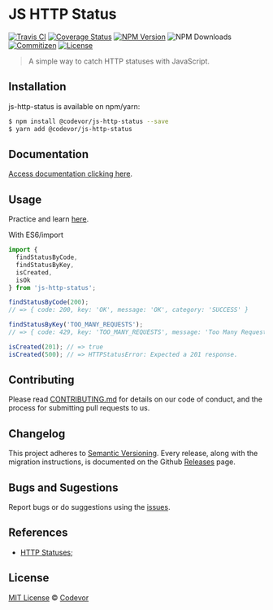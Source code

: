 # JS HTTP Status

[![Travis CI][travis-badge]][travis-url]
[![Coverage Status][coverage-badge]][coverage-url]
[![NPM Version][npm-version-badge]][npm-url]
![NPM Downloads][npm-download-url]
[![Commitizen][commitizen-badge]][commitizen-url]
[![License][license-badge]][license-url]

> A simple way to catch HTTP statuses with JavaScript.

## Installation

js-http-status is available on npm/yarn:

```bash
$ npm install @codevor/js-http-status --save
$ yarn add @codevor/js-http-status
```

## Documentation

[Access documentation clicking here](https://codevor.github.io/js-http-status/).

## Usage

Practice and learn [here](https://npm.runkit.com/js-http-status).

With ES6/import

```js
import {
  findStatusByCode,
  findStatusByKey,
  isCreated,
  isOk
} from 'js-http-status';

findStatusByCode(200);
// => { code: 200, key: 'OK', message: 'OK', category: 'SUCCESS' }

findStatusByKey('TOO_MANY_REQUESTS');
// => { code: 429, key: 'TOO_MANY_REQUESTS', message: 'Too Many Requests', category: 'CLIENT_ERROR' }

isCreated(201); // => true
isCreated(500); // => HTTPStatusError: Expected a 201 response.
```

## Contributing

Please read [CONTRIBUTING.md](CONTRIBUTING.md) for details on our code of conduct, and the process for submitting pull requests to us.

## Changelog

This project adheres to [Semantic Versioning](https://semver.org/). Every release, along with the migration instructions, is documented on the Github [Releases](https://github.com/codevor/js-http-status/releases) page.

## Bugs and Sugestions

Report bugs or do suggestions using the [issues](https://github.com/codevor/js-http-status/issues).

## References

- [HTTP Statuses](https://httpstatuses.com/);

## License

[MIT License](LICENSE) © [Codevor](https://github.com/codevor)

[license-badge]: https://img.shields.io/github/license/codevor/js-http-status.svg
[license-url]: https://opensource.org/licenses/MIT
[coverage-badge]: https://coveralls.io/repos/github/codevor/js-http-status/badge.svg?branch=master
[coverage-url]: https://coveralls.io/github/codevor/js-http-status?branch=master
[travis-badge]: https://travis-ci.org/codevor/js-http-status.svg?branch=master
[travis-url]: https://travis-ci.org/codevor/js-http-status
[commitizen-badge]: https://img.shields.io/badge/commitizen-friendly-brightgreen.svg
[commitizen-url]: http://commitizen.github.io/cz-cli/
[npm-version-badge]: https://badge.fury.io/js/%40codevor%2Fjs-http-status.svg
[npm-url]: https://www.npmjs.com/package/@codevor/js-http-status
[npm-download-url]: https://img.shields.io/npm/dw/@codevor/js-http-status
